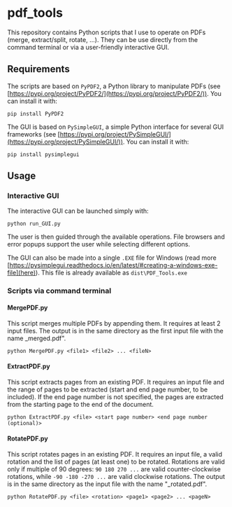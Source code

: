 # pdf_tools
This repository contains Python scripts that I use to operate on PDFs (merge, extract/split, rotate, ...). They can be use directly from the command terminal or via a user-friendly interactive GUI.

## Requirements
The scripts are based on `PyPDF2`, a Python library to manipulate PDFs (see [https://pypi.org/project/PyPDF2/](https://pypi.org/project/PyPDF2/)). You can install it with:

    pip install PyPDF2

The GUI is based on `PySimpleGUI`, a simple Python interface for several GUI frameworks (see [https://pypi.org/project/PySimpleGUI/](https://pypi.org/project/PySimpleGUI/)). You can install it with:

    pip install pysimplegui

## Usage
### Interactive GUI
The interactive GUI can be launched simply with:

    python run_GUI.py

The user is then guided through the available operations. File browsers and error popups support the user while selecting different options.

The GUI can also be made into a single `.EXE` file for Windows (read more [https://pysimplegui.readthedocs.io/en/latest/#creating-a-windows-exe-file](here)). This file is already available as `dist\PDF_Tools.exe`

### Scripts via command terminal
#### MergePDF.py
This script merges multiple PDFs by appending them.
It requires at least 2 input files. The output is in the same directory as the first input file with the name <file1>_merged.pdf".

    python MergePDF.py <file1> <file2> ... <fileN>

#### ExtractPDF.py
This script extracts pages from an existing PDF.
It requires an input file and the range of pages to be extracted (start and end page number, to be included). If the end page number is not specified, the pages are extracted from the starting page to the end of the document.

    python ExtractPDF.py <file> <start page number> <end page number (optional)>

#### RotatePDF.py
This script rotates pages in an existing PDF.
It requires an input file, a valid rotation and the list of pages (at least one) to be rotated. Rotations are valid only if multiple of 90 degrees: `90 180 270 ...` are valid counter-clockwise rotations, while `-90 -180 -270 ...` are valid clockwise rotations. The output is in the same directory as the input file with the name "<file>_rotated.pdf".

    python RotatePDF.py <file> <rotation> <page1> <page2> ... <pageN>
